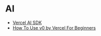 # AI 

- [Vercel AI SDK](https://www.youtube.com/results?search_query=vercel+ai+sdk)
- [How To Use v0 by Vercel For Beginners](https://www.youtube.com/watch?v=41SR07p243Q) 
<!-- https://www.youtube.com/watch?v=UDm-hvwpzBI -->